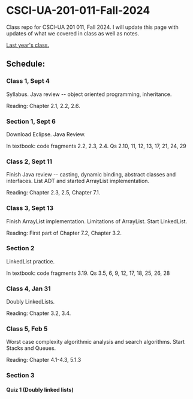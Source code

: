 # CSCI-UA-201-011-Fall-2024
Class repo for CSCI-UA 201 011, Fall 2024. I will update this page with updates of what we covered in class as well as notes.

[Last year's class.](https://github.com/AlanNawzadAmin/CSCI-UA-201-011-Spring-2024)

## Schedule:

### Class 1, Sept 4

Syllabus. Java review -- object oriented programming, inheritance.

Reading: Chapter 2.1, 2.2, 2.6.

### Section 1, Sept 6

Download Eclipse. Java Review.

In textbook: code fragments 2.2, 2.3, 2.4. Qs 2.10, 11, 12, 13, 17, 21, 24, 29

### Class 2, Sept 11

Finish Java review -- casting, dynamic binding, abstract classes and interfaces.
List ADT and started ArrayList implementation.

Reading: Chapter 2.3, 2.5, Chapter 7.1.

### Class 3, Sept 13

Finish ArrayList implementation. Limitations of ArrayList. Start LinkedList.

Reading: First part of Chapter 7.2, Chapter 3.2.

### Section 2

LinkedList practice.

In textbook: code fragments 3.19. Qs 3.5, 6, 9, 12, 17, 18, 25, 26, 28

### Class 4, Jan 31

Doubly LinkedLists.

Reading: Chapter 3.2, 3.4.

### Class 5, Feb 5

Worst case complexity algorithmic analysis and search algorithms. Start Stacks and Queues.

Reading: Chapter 4.1-4.3, 5.1.3

### Section 3

#### Quiz 1 (Doubly linked lists)